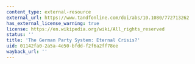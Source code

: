 ```yaml
---
content_type: external-resource
external_url: https://www.tandfonline.com/doi/abs/10.1080/772713262
has_external_license_warning: true
license: https://en.wikipedia.org/wiki/All_rights_reserved
status: ''
title: 'The German Party System: Eternal Crisis?'
uid: 01142fa0-2a5a-4e50-bfdd-f2f6a2ff78ee
wayback_url: ''
---
```

